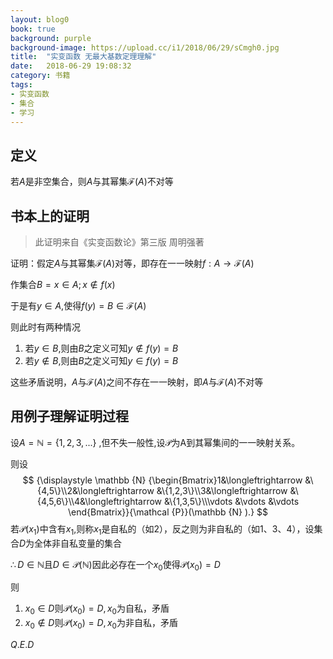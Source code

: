 ```yaml
---
layout: blog0
book: true
background: purple
background-image: https://upload.cc/i1/2018/06/29/sCmgh0.jpg
title:  "实变函数 无最大基数定理理解"
date:   2018-06-29 19:08:32
category: 书籍
tags:
- 实变函数
- 集合
- 学习
---
```


## 定义

若$A$是非空集合，则$A$与其幂集$\mathcal{F}(A)$不对等

## 书本上的证明

> 此证明来自《实变函数论》第三版 周明强著

证明：假定$A$与其幂集$\mathcal{F}(A)$对等，即存在一一映射$f:A\rightarrow\mathcal{F}(A)$

作集合$B={x\in A;x\notin f(x)}$

于是有$y\in A$,使得$f(y)=B\in\mathcal{F}(A)$

则此时有两种情况

1. 若$y\in B$,则由$B$之定义可知$y\notin f(y)=B$
2. 若$y\notin B$,则由$B$之定义可知$y\in f(y)=B$

这些矛盾说明，$A$与$\mathcal{F}(A)$之间不存在一一映射，即$A$与$\mathcal{F}(A)$不对等

## 用例子理解证明过程

设$A=\mathbb{N}=\{1,2,3,...\}$ ,但不失一般性,设$\mathcal{P}$为A到其幂集间的一一映射关系。

则设
$$
{\displaystyle \mathbb {N} {\begin{Bmatrix}1&\longleftrightarrow &\{4,5\}\\2&\longleftrightarrow &\{1,2,3\}\\3&\longleftrightarrow &\{4,5,6\}\\4&\longleftrightarrow &\{1,3,5\}\\\vdots &\vdots &\vdots \end{Bmatrix}}{\mathcal {P}}(\mathbb {N} ).}
$$
若$\mathcal{P}(x_1)$中含有$x_1$,则称$x_1$是自私的（如2），反之则为非自私的（如1、3、4），设集合$D$为全体非自私变量的集合

$\therefore D\in \mathbb{N}​$且$D\in \mathcal{P}(\mathbb N)​$因此必存在一个$x_0​$使得$\mathcal{P}(x_0)=D​$ 

则

1. $x_0\in D$则$\mathcal{P}(x_0)=D,x_0$为自私，矛盾
2. $x_0\notin D$则$\mathcal{P}(x_0)=D,x_0$为非自私，矛盾

$Q.E.D$
